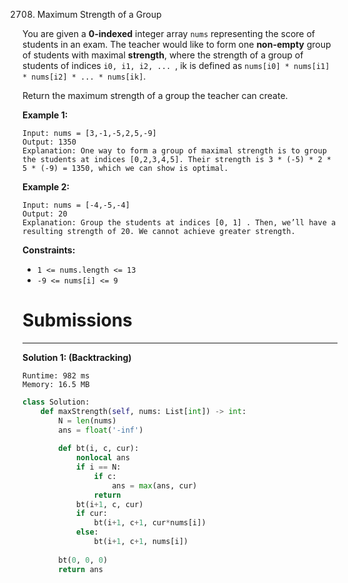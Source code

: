 2708. Maximum Strength of a Group


You are given a **0-indexed** integer array `nums` representing the score of students in an exam. The teacher would like to form one **non-empty** group of students with maximal **strength**, where the strength of a group of students of indices `i0, i1, i2, ... `, ik is defined as `nums[i0] * nums[i1] * nums[i2] * ... * nums[ik]`.

Return the maximum strength of a group the teacher can create.

 

**Example 1:**
```
Input: nums = [3,-1,-5,2,5,-9]
Output: 1350
Explanation: One way to form a group of maximal strength is to group the students at indices [0,2,3,4,5]. Their strength is 3 * (-5) * 2 * 5 * (-9) = 1350, which we can show is optimal.
```

**Example 2:**
```
Input: nums = [-4,-5,-4]
Output: 20
Explanation: Group the students at indices [0, 1] . Then, we’ll have a resulting strength of 20. We cannot achieve greater strength.
```

**Constraints:**

* `1 <= nums.length <= 13`
* `-9 <= nums[i] <= 9`

# Submissions
---
**Solution 1: (Backtracking)**
```
Runtime: 982 ms
Memory: 16.5 MB
```
```python
class Solution:
    def maxStrength(self, nums: List[int]) -> int:
        N = len(nums)
        ans = float('-inf')
        
        def bt(i, c, cur):
            nonlocal ans
            if i == N:
                if c:
                    ans = max(ans, cur)
                return
            bt(i+1, c, cur)
            if cur:
                bt(i+1, c+1, cur*nums[i])
            else:
                bt(i+1, c+1, nums[i])
            
        bt(0, 0, 0)
        return ans
```
